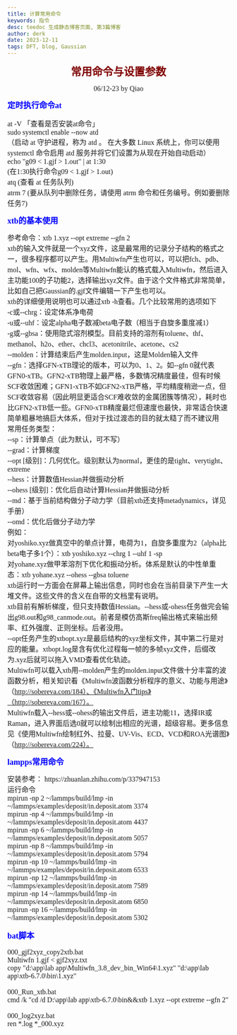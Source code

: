 ```yaml
---
title: 计算常用命令
keywords: 指令
desc: teedoc 生成静态博客页面, 第3篇博客
author: derk
date: 2023-12-11
tags: DFT, blog, Gaussian
---
```






<strong><center><font face="微软雅黑" color=maroon size=5>常用命令与设置参数</font></center></strong>
<center><font face="Consolas" size=3>06/12-23 by Qiao</font></center>


<strong><font face="微软雅黑" color=blue size=4>定时执行命令at</font></strong><br><br><font face="Consolas" size=3>at -V 「查看是否安装at命令」</font><br><font face="Consolas" size=3>sudo systemctl enable --now atd</font><br><font face="Consolas" size=3>（启动 at 守护进程，称为 atd 。 在大多数 Linux 系统上，你可以使用 systemctl 命令启用 atd 服务并将它们设置为从现在开始自动启动）</font><br><font face="Consolas" size=3>echo "g09 < 1.gjf > 1.out" | at 1:30 </font><br><font face="Consolas" size=3>(在1:30执行命令g09 < 1.gjf > 1.out)</font><br><font face="Consolas" size=3>atq (查看 at 任务队列)</font><br><font face="Consolas" size=3>atrm 7 (要从队列中删除任务，请使用 atrm 命令和任务编号。例如要删除任务7)</font><br>

<strong><font face="微软雅黑" color=blue size=4>xtb的基本使用</font></strong><br>

<font face="Consolas" size=3>参考命令：xtb 1.xyz --opt extreme --gfn 2  
xtb的输入文件就是一个xyz文件，这是最常用的记录分子结构的格式之一，很多程序都可以产生。用Multiwfn产生也可以，可以把fch、pdb、mol、wfn、wfx、molden等Multiwfn能认的格式载入Multiwfn，然后进入主功能100的子功能2，选择输出xyz文件。由于这个文件格式非常简单，比如自己把Gaussian的.gjf文件编辑一下产生也可以。<br>
xtb的详细使用说明也可以通过xtb -h查看。几个比较常用的选项如下<br>
-c或--chrg：设定体系净电荷 <br>
-u或--uhf：设定alpha电子数减beta电子数（相当于自旋多重度减1）<br>
-g或--gbsa：使用隐式溶剂模型。目前支持的溶剂有toluene、thf、methanol、h2o、ether、chcl3、acetonitrile、acetone、cs2<br>
--molden：计算结束后产生molden.input，这是Molden输入文件 <br>
--gfn：选择GFN-xTB理论的版本，可以为0、1、2。如--gfn 0就代表GFN0-xTB。GFN2-xTB物理上最严格，多数情况精度最佳，但有时候SCF收敛困难；GFN1-xTB不如GFN2-xTB严格，平均精度稍逊一点，但SCF收敛容易（因此明显更适合SCF难收敛的金属团簇等情况），耗时也比GFN2-xTB低一些。GFN0-xTB精度最烂但速度也最快，非常适合快速简单粗暴地搞巨大体系，但对于找过渡态的目的就太糙了而不建议用<br>
常用任务类型：<br>
--sp：计算单点（此为默认，可不写）<br>
--grad：计算梯度<br>
--opt [级别]：几何优化。级别默认为normal，更佳的是tight、verytight、extreme<br>
--hess：计算数值Hessian并做振动分析<br>
--ohess [级别]：优化后自动计算Hessian并做振动分析<br>
--md：基于当前结构做分子动力学（目前xtb还支持metadynamics，详见手册）<br>
--omd：优化后做分子动力学<br>
例如：<br>
对yoshiko.xyz做真空中的单点计算，电荷为1，自旋多重度为2（alpha比beta电子多1个）：xtb yoshiko.xyz --chrg 1 --uhf 1 -sp<br> 
对yohane.xyz做甲苯溶剂下优化和振动分析。体系是默认的中性单重态：xtb yohane.xyz --ohess --gbsa toluene  
xtb运行时一方面会在屏幕上输出信息，同时也会在当前目录下产生一大堆文件。这些文件的含义在自带的文档里有说明。  
xtb目前有解析梯度，但只支持数值Hessian。--hess或-ohess任务做完会输出g98.out和g98_canmode.out。前者是模仿高斯freq输出格式来输出频率、红外强度、正则坐标。后者没用。  
--opt任务产生的xtbopt.xyz是最后结构的xyz坐标文件，其中第二行是对应的能量。xtbopt.log是含有优化过程每一帧的多帧xyz文件，后缀改为.xyz后就可以拖入VMD查看优化轨迹。  
Multiwfn可以载入xtb用--molden产生的molden.input文件做十分丰富的波函数分析，相关知识看《Multiwfn波函数分析程序的意义、功能与用途》（http://sobereva.com/184）、《Multiwfn入门tips》（http://sobereva.com/167）。  
Multiwfn载入--hess或--ohess的输出文件后，进主功能11，选择IR或Raman，进入界面后选0就可以绘制出相应的光谱，超级容易。更多信息见《使用Multiwfn绘制红外、拉曼、UV-Vis、ECD、VCD和ROA光谱图》（http://sobereva.com/224）。</font><br>
  
<strong><font face="微软雅黑" color=blue size=4>lampps常用命令</font></strong><br>

<font face="Consolas" size=3>
安装参考： https://zhuanlan.zhihu.com/p/337947153<br>
运行命令<br> 
mpirun -np 2 ~/lammps/build/lmp -in ~/lammps/examples/deposit/in.deposit.atom 3374<br>
mpirun -np 4 ~/lammps/build/lmp -in ~/lammps/examples/deposit/in.deposit.atom 4437<br>
mpirun -np 6 ~/lammps/build/lmp -in ~/lammps/examples/deposit/in.deposit.atom 5057<br>
mpirun -np 8 ~/lammps/build/lmp -in ~/lammps/examples/deposit/in.deposit.atom 5794<br>
mpirun -np 10 ~/lammps/build/lmp -in ~/lammps/examples/deposit/in.deposit.atom 6533<br>
mpirun -np 12 ~/lammps/build/lmp -in ~/lammps/examples/deposit/in.deposit.atom 7589<br>
mpirun -np 14 ~/lammps/build/lmp -in ~/lammps/examples/deposit/in.deposit.atom 6850<br>
mpirun -np 16 ~/lammps/build/lmp -in ~/lammps/examples/deposit/in.deposit.atom 5302</font><br>
<br>
<strong><font face="微软雅黑" color=blue size=4>bat脚本</font></strong><br>
<br>
<font face="Consolas" size=3>
000_gjf2xyz_copy2xtb.bat<br>
Multiwfn 1.gjf < gjf2xyz.txt<br>
copy "d:\app\lab app\Multiwfn_3.8_dev_bin_Win64\1.xyz" "d:\app\lab app\xtb-6.7.0\bin\1.xyz"<br>
<br>
000_Run_xtb.bat<br>
cmd /k "cd /d D:\app\lab app\xtb-6.7.0\bin&&xtb 1.xyz --opt extreme --gfn 2"<br>
<br>
000_log2xyz.bat<br>
ren *.log *_000.xyz</font><br>

